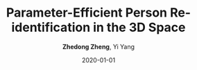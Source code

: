 ---
title: "Parameter-Efficient Person Re-identification in the 3D Space"
collection: publications
permalink: /publication/2020-01-01-Parameter-Efficient-Person-Re-identification-in-the-3D-Space
date: 2020-01-01
doi: 
venue: 'arXiv preprint arXiv:2006.04569'
author: '<strong>Zhedong Zheng</strong>,  Yi Yang'
citation: ' Zhedong Zheng,  Yi Yang, &quot;Parameter-Efficient Person Re-identification in the 3D Space.&quot; arXiv preprint arXiv:2006.04569, 2020.'
pub_year: '2020'
bib: >
    @article{zheng2020person,  
    author = "Zheng, Zhedong and Yang, Yi",  
    title = "Parameter-Efficient Person Re-identification in the 3D Space",  
    journal = "arXiv preprint arXiv:2006.04569",  
    year = "2020"
    }

---